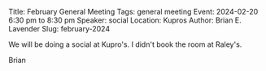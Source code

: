Title: February General Meeting
Tags: general meeting
Event: 2024-02-20 6:30 pm to 8:30 pm
Speaker: social
Location: Kupros
Author: Brian E. Lavender
Slug: february-2024

We will be doing a social at Kupro's. I didn't book the room at Raley's. 

Brian
